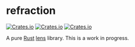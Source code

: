 # refraction

[![Crates.io](https://img.shields.io/crates/v/refraction.svg)](https://crates.io/crates/refraction)
[![Crates.io](https://img.shields.io/crates/l/refraction.svg)](https://raw.githubusercontent.com/pthariensflame/refraction/master/LICENSE)
[![Crates.io](https://docs.rs/refraction/badge.svg)](https://docs.rs/refraction)

A pure [Rust](https://www.rust-lang.org) [lens](https://www21.in.tum.de/teaching/fp/SS15/papers/17.pdf) library.
This is a work in progress.
